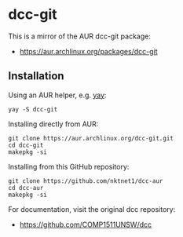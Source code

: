 # dcc-git

This is a mirror of the AUR dcc-git package:
- https://aur.archlinux.org/packages/dcc-git

## Installation

Using an AUR helper, e.g. [yay](https://github.com/Jguer/yay):
```
yay -S dcc-git
```

Installing directly from AUR:
```
git clone https://aur.archlinux.org/dcc-git.git
cd dcc-git
makepkg -si
```

Installing from this GitHub repository:
```
git clone https://github.com/nktnet1/dcc-aur
cd dcc-aur
makepkg -si
```

For documentation, visit the original dcc repository:
- https://github.com/COMP1511UNSW/dcc